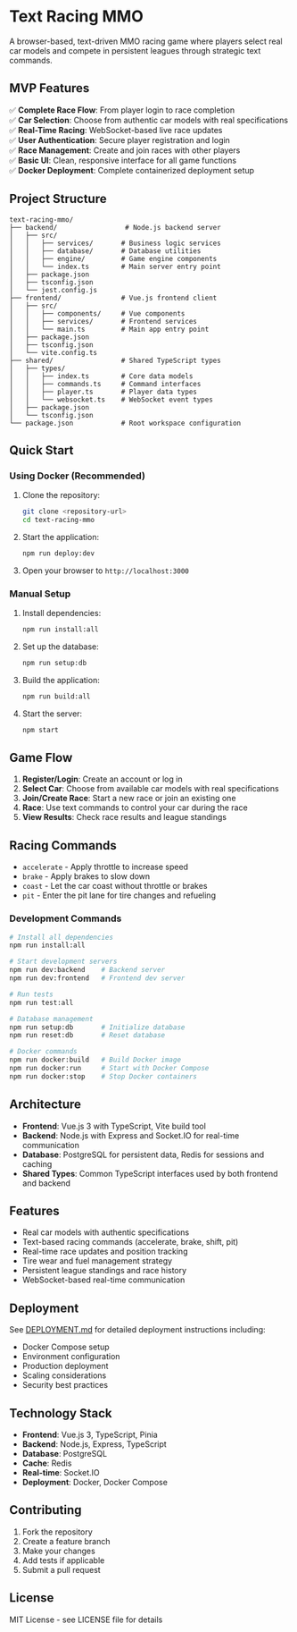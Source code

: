 # Text Racing MMO

A browser-based, text-driven MMO racing game where players select real car models and compete in persistent leagues through strategic text commands.

## MVP Features

✅ **Complete Race Flow**: From player login to race completion  
✅ **Car Selection**: Choose from authentic car models with real specifications  
✅ **Real-Time Racing**: WebSocket-based live race updates  
✅ **User Authentication**: Secure player registration and login  
✅ **Race Management**: Create and join races with other players  
✅ **Basic UI**: Clean, responsive interface for all game functions  
✅ **Docker Deployment**: Complete containerized deployment setup

## Project Structure

```
text-racing-mmo/
├── backend/                 # Node.js backend server
│   ├── src/
│   │   ├── services/       # Business logic services
│   │   ├── database/       # Database utilities
│   │   ├── engine/         # Game engine components
│   │   └── index.ts        # Main server entry point
│   ├── package.json
│   ├── tsconfig.json
│   └── jest.config.js
├── frontend/               # Vue.js frontend client
│   ├── src/
│   │   ├── components/     # Vue components
│   │   ├── services/       # Frontend services
│   │   └── main.ts         # Main app entry point
│   ├── package.json
│   ├── tsconfig.json
│   └── vite.config.ts
├── shared/                 # Shared TypeScript types
│   ├── types/
│   │   ├── index.ts        # Core data models
│   │   ├── commands.ts     # Command interfaces
│   │   ├── player.ts       # Player data types
│   │   └── websocket.ts    # WebSocket event types
│   ├── package.json
│   └── tsconfig.json
└── package.json            # Root workspace configuration
```

## Quick Start

### Using Docker (Recommended)

1. Clone the repository:
   ```bash
   git clone <repository-url>
   cd text-racing-mmo
   ```

2. Start the application:
   ```bash
   npm run deploy:dev
   ```

3. Open your browser to `http://localhost:3000`

### Manual Setup

1. Install dependencies:
   ```bash
   npm run install:all
   ```

2. Set up the database:
   ```bash
   npm run setup:db
   ```

3. Build the application:
   ```bash
   npm run build:all
   ```

4. Start the server:
   ```bash
   npm start
   ```

## Game Flow

1. **Register/Login**: Create an account or log in
2. **Select Car**: Choose from available car models with real specifications
3. **Join/Create Race**: Start a new race or join an existing one
4. **Race**: Use text commands to control your car during the race
5. **View Results**: Check race results and league standings

## Racing Commands

- `accelerate` - Apply throttle to increase speed
- `brake` - Apply brakes to slow down
- `coast` - Let the car coast without throttle or brakes
- `pit` - Enter the pit lane for tire changes and refueling

### Development Commands

```bash
# Install all dependencies
npm run install:all

# Start development servers
npm run dev:backend    # Backend server
npm run dev:frontend   # Frontend dev server

# Run tests
npm run test:all

# Database management
npm run setup:db       # Initialize database
npm run reset:db       # Reset database

# Docker commands
npm run docker:build   # Build Docker image
npm run docker:run     # Start with Docker Compose
npm run docker:stop    # Stop Docker containers
```

## Architecture

- **Frontend**: Vue.js 3 with TypeScript, Vite build tool
- **Backend**: Node.js with Express and Socket.IO for real-time communication
- **Database**: PostgreSQL for persistent data, Redis for sessions and caching
- **Shared Types**: Common TypeScript interfaces used by both frontend and backend

## Features

- Real car models with authentic specifications
- Text-based racing commands (accelerate, brake, shift, pit)
- Real-time race updates and position tracking
- Tire wear and fuel management strategy
- Persistent league standings and race history
- WebSocket-based real-time communication

## Deployment

See [DEPLOYMENT.md](DEPLOYMENT.md) for detailed deployment instructions including:
- Docker Compose setup
- Environment configuration
- Production deployment
- Scaling considerations
- Security best practices

## Technology Stack

- **Frontend**: Vue.js 3, TypeScript, Pinia
- **Backend**: Node.js, Express, TypeScript
- **Database**: PostgreSQL
- **Cache**: Redis
- **Real-time**: Socket.IO
- **Deployment**: Docker, Docker Compose

## Contributing

1. Fork the repository
2. Create a feature branch
3. Make your changes
4. Add tests if applicable
5. Submit a pull request

## License

MIT License - see LICENSE file for details
